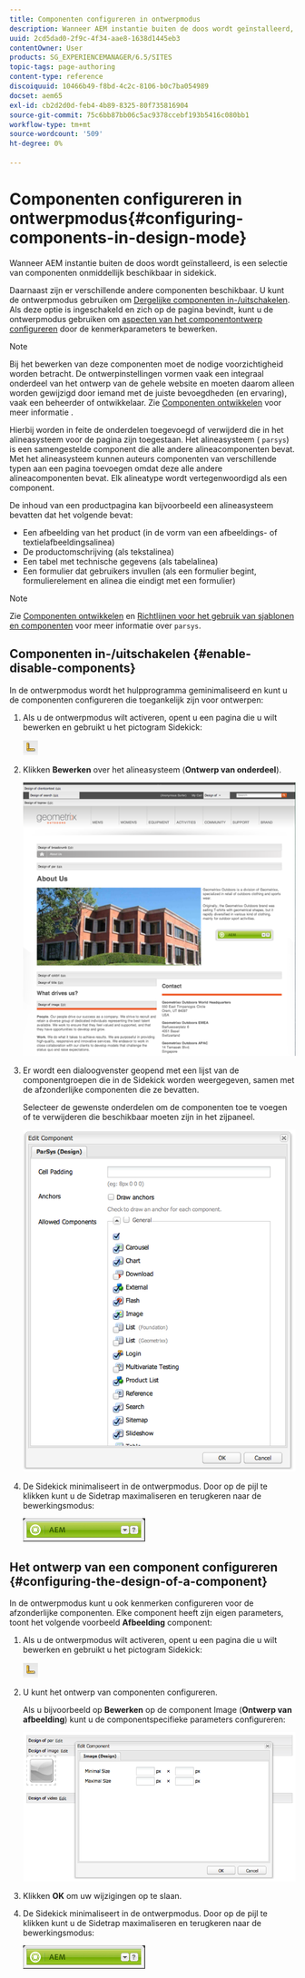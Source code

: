 ```yaml
---
title: Componenten configureren in ontwerpmodus
description: Wanneer AEM instantie buiten de doos wordt geïnstalleerd, is een selectie van componenten onmiddellijk beschikbaar in sidekick. Daarnaast zijn er verschillende andere componenten beschikbaar. U kunt de ontwerpmodus gebruiken om dergelijke componenten in- en uit te schakelen.
uuid: 2cd5dad0-2f9c-4f34-aae8-1638d1445eb3
contentOwner: User
products: SG_EXPERIENCEMANAGER/6.5/SITES
topic-tags: page-authoring
content-type: reference
discoiquuid: 10466b49-f8bd-4c2c-8106-b0c7ba054989
docset: aem65
exl-id: cb2d2d0d-feb4-4b89-8325-80f735816904
source-git-commit: 75c6bb87bb06c5ac9378ccebf193b5416c080bb1
workflow-type: tm+mt
source-wordcount: '509'
ht-degree: 0%

---
```


# Componenten configureren in ontwerpmodus{#configuring-components-in-design-mode}

Wanneer AEM instantie buiten de doos wordt geïnstalleerd, is een selectie van componenten onmiddellijk beschikbaar in sidekick.

Daarnaast zijn er verschillende andere componenten beschikbaar. U kunt de ontwerpmodus gebruiken om [Dergelijke componenten in-/uitschakelen](#enabledisablecomponentsusingdesignmode). Als deze optie is ingeschakeld en zich op de pagina bevindt, kunt u de ontwerpmodus gebruiken om [aspecten van het componentontwerp configureren](#configuringcomponentsusingdesignmode) door de kenmerkparameters te bewerken.

>[!NOTE]
>
>Bij het bewerken van deze componenten moet de nodige voorzichtigheid worden betracht. De ontwerpinstellingen vormen vaak een integraal onderdeel van het ontwerp van de gehele website en moeten daarom alleen worden gewijzigd door iemand met de juiste bevoegdheden (en ervaring), vaak een beheerder of ontwikkelaar. Zie [Componenten ontwikkelen](/help/sites-developing/components.md) voor meer informatie .

Hierbij worden in feite de onderdelen toegevoegd of verwijderd die in het alineasysteem voor de pagina zijn toegestaan. Het alineasysteem ( `parsys`) is een samengestelde component die alle andere alineacomponenten bevat. Met het alineasysteem kunnen auteurs componenten van verschillende typen aan een pagina toevoegen omdat deze alle andere alineacomponenten bevat. Elk alineatype wordt vertegenwoordigd als een component.

De inhoud van een productpagina kan bijvoorbeeld een alineasysteem bevatten dat het volgende bevat:

* Een afbeelding van het product (in de vorm van een afbeeldings- of textielafbeeldingsalinea)
* De productomschrijving (als tekstalinea)
* Een tabel met technische gegevens (als tabelalinea)
* Een formulier dat gebruikers invullen (als een formulier begint, formulierelement en alinea die eindigt met een formulier)

>[!NOTE]
>
>Zie [Componenten ontwikkelen](/help/sites-developing/components.md#paragraphsystem) en [Richtlijnen voor het gebruik van sjablonen en componenten](/help/sites-developing/dev-guidelines-bestpractices.md#guidelines-for-using-templates-and-components) voor meer informatie over `parsys`.

## Componenten in-/uitschakelen {#enable-disable-components}

In de ontwerpmodus wordt het hulpprogramma geminimaliseerd en kunt u de componenten configureren die toegankelijk zijn voor ontwerpen:

1. Als u de ontwerpmodus wilt activeren, opent u een pagina die u wilt bewerken en gebruikt u het pictogram Sidekick:

   ![Ontwerpmodus](do-not-localize/chlimage_1.png)

1. Klikken **Bewerken** over het alineasysteem (**Ontwerp van onderdeel**).

   ![screen_shot_2012-02-08at102726am](assets/screen_shot_2012-02-08at102726am.png)

1. Er wordt een dialoogvenster geopend met een lijst van de componentgroepen die in de Sidekick worden weergegeven, samen met de afzonderlijke componenten die ze bevatten.

   Selecteer de gewenste onderdelen om de componenten toe te voegen of te verwijderen die beschikbaar moeten zijn in het zijpaneel.

   ![screen_shot_2012-02-08at103407am](assets/screen_shot_2012-02-08at103407am.png)

1. De Sidekick minimaliseert in de ontwerpmodus. Door op de pijl te klikken kunt u de Sidetrap maximaliseren en terugkeren naar de bewerkingsmodus:

   ![Sidekick geminimaliseerd](do-not-localize/sidekick-collapsed.png)

## Het ontwerp van een component configureren {#configuring-the-design-of-a-component}

In de ontwerpmodus kunt u ook kenmerken configureren voor de afzonderlijke componenten. Elke component heeft zijn eigen parameters, toont het volgende voorbeeld **Afbeelding** component:

1. Als u de ontwerpmodus wilt activeren, opent u een pagina die u wilt bewerken en gebruikt u het pictogram Sidekick:

   ![Ontwerpmodus - Sidekick](do-not-localize/chlimage_1-1.png)

1. U kunt het ontwerp van componenten configureren.

   Als u bijvoorbeeld op **Bewerken** op de component Image (**Ontwerp van afbeelding**) kunt u de componentspecifieke parameters configureren:

   ![chlimage_1-5](assets/chlimage_1-5.png)

1. Klikken **OK** om uw wijzigingen op te slaan.

1. De Sidekick minimaliseert in de ontwerpmodus. Door op de pijl te klikken kunt u de Sidetrap maximaliseren en terugkeren naar de bewerkingsmodus:

   ![Sidekick geminimaliseerd](do-not-localize/sidekick-collapsed-1.png)
